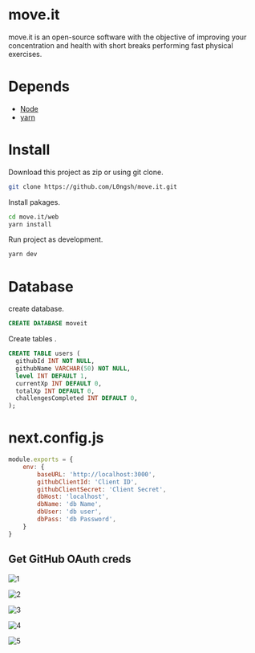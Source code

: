 # move.it
move.it is an open-source software with the objective of improving your concentration and health with short breaks performing fast physical exercises.

# Depends
- [Node](https://nodejs.org/en/)
- [yarn](https://yarnpkg.com/cli/install)

# Install
Download this project as zip or using git clone.
```sh
git clone https://github.com/L0ngsh/move.it.git
```

Install pakages.
```sh
cd move.it/web
yarn install
```

Run project as development.
```sh
yarn dev
```

# Database
create database.
```sql
CREATE DATABASE moveit
```
Create tables .
```sql
CREATE TABLE users (
  githubId INT NOT NULL,
  githubName VARCHAR(50) NOT NULL,
  level INT DEFAULT 1,
  currentXp INT DEFAULT 0,
  totalXp INT DEFAULT 0,
  challengesCompleted INT DEFAULT 0,
);
```

# next.config.js
```js
module.exports = {
    env: {
        baseURL: 'http://localhost:3000',
        githubClientId: 'Client ID',
        githubClientSecret: 'Client Secret',
        dbHost: 'localhost',
        dbName: 'db Name',
        dbUser: 'db user',
        dbPass: 'db Password',
    }
}
```
## Get GitHub OAuth creds
![1](https://user-images.githubusercontent.com/53846456/110531157-fe80d480-80f9-11eb-89b3-b6ee70f9e951.png)

![2](https://user-images.githubusercontent.com/53846456/110531276-22441a80-80fa-11eb-9c61-82ed71134826.png)

![3](https://user-images.githubusercontent.com/53846456/110531389-40aa1600-80fa-11eb-9ed9-32524cc29a51.png)

![4](https://user-images.githubusercontent.com/53846456/110531551-75b66880-80fa-11eb-9663-4b2e7e4147ac.png)

![5](https://user-images.githubusercontent.com/53846456/110531577-7ea73a00-80fa-11eb-823c-2059b8935c78.png)

